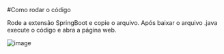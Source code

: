 #Como rodar o código

Rode a extensão SpringBoot e copie o arquivo. Após baixar o arquivo .java execute o código e abra a página web.

![image](https://github.com/user-attachments/assets/fe8575bd-af59-40cd-9aa5-9861ab20d52d)

